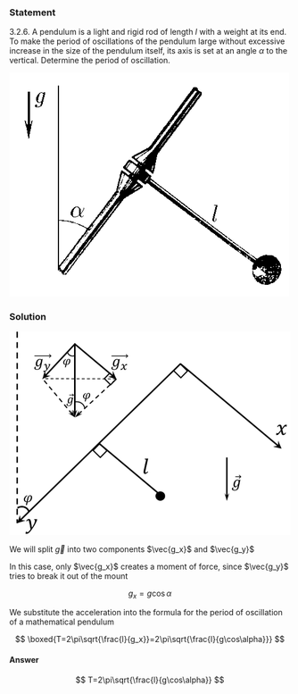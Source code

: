 ###  Statement

$3.2.6.$ A pendulum is a light and rigid rod of length $l$ with a weight at its end. To make the period of oscillations of the pendulum large without excessive increase in the size of the pendulum itself, its axis is set at an angle $\alpha$ to the vertical. Determine the period of oscillation.

![ For problem $3.2.6$ |502x401, 34%](../../img/3.2.6/3.2.6.png)

### Solution

![|756x546, 44%](../../img/3.2.6/3.2.6_1.png)

We will split $\vec{g}$ into two components $\vec{g_x}$ and $\vec{g_y}$

In this case, only $\vec{g_x}$ creates a moment of force, since $\vec{g_y}$ tries to break it out of the mount

$$
g_x=g\cos\alpha
$$

We substitute the acceleration into the formula for the period of oscillation of a mathematical pendulum

$$
\boxed{T=2\pi\sqrt{\frac{l}{g_x}}=2\pi\sqrt{\frac{l}{g\cos\alpha}}}
$$

#### Answer

$$
T=2\pi\sqrt{\frac{l}{g\cos\alpha}}
$$